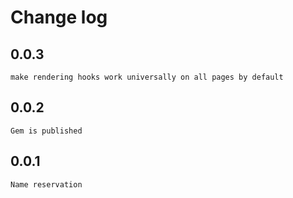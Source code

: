# Change log

## 0.0.3
	make rendering hooks work universally on all pages by default

## 0.0.2
	Gem is published

## 0.0.1
	Name reservation
